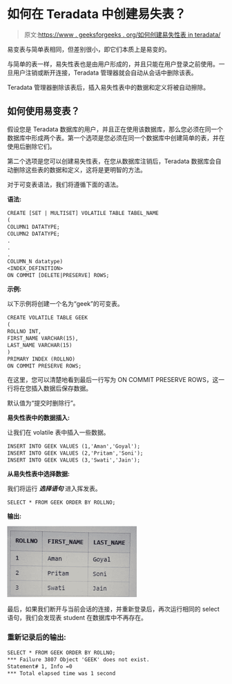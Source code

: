 # 如何在 Teradata 中创建易失表？

> 原文:[https://www . geeksforgeeks . org/如何创建易失性表 in teradata/](https://www.geeksforgeeks.org/how-to-create-volatile-table-in-teradata/)

易变表与简单表相同，但差别很小，即它们本质上是易变的。

与简单的表一样，易失性表也是由用户形成的，并且只能在用户登录之前使用。一旦用户注销或断开连接，Teradata 管理器就会自动从会话中删除该表。

Teradata 管理器删除该表后，插入易失性表中的数据和定义将被自动擦除。

## 如何使用易变表？

假设您是 Teradata 数据库的用户，并且正在使用该数据库，那么您必须在同一个数据库中形成两个表。第一个选项是您必须在同一个数据库中创建简单的表，并在使用后删除它们。

第二个选项是您可以创建易失性表，在您从数据库注销后，Teradata 数据库会自动删除这些表的数据和定义，这将是更明智的方法。

对于可变表语法，我们将遵循下面的语法。

**语法:**

```
CREATE [SET | MULTISET] VOLATILE TABLE TABEL_NAME 
(
COLUMN1 DATATYPE;
COLUMN2 DATATYPE;
.
.
.
COLUMN_N datatype)
<INDEX_DEFINITION>
ON COMMIT [DELETE|PRESERVE] ROWS;

```

**示例:**

以下示例将创建一个名为“geek”的可变表。

```
CREATE VOLATILE TABLE GEEK
(
ROLLNO INT,
FIRST_NAME VARCHAR(15),
LAST_NAME VARCHAR(15)
)
PRIMARY INDEX (ROLLNO)
ON COMMIT PRESERVE ROWS;

```

在这里，您可以清楚地看到最后一行写为 ON COMMIT PRESERVE ROWS，这一行将在您插入数据后保存数据。

默认值为“提交时删除行”。

**易失性表中的数据插入:**

让我们在 volatile 表中插入一些数据。

```
INSERT INTO GEEK VALUES (1,'Aman','Goyal');
INSERT INTO GEEK VALUES (2,'Pritam','Soni');
INSERT INTO GEEK VALUES (3,'Swati','Jain');

```

**从易失性表中选择数据:**

我们将运行 ***选择语句*** 进入挥发表。

```
SELECT * FROM GEEK ORDER BY ROLLNO;
```

**输出:**

![](img/fb5a824f30da1ddb668136ad2758c8fa.png)

最后，如果我们断开与当前会话的连接，并重新登录后，再次运行相同的 select 语句，我们会发现表 student 在数据库中不再存在。

### 重新记录后的输出:

```
SELECT * FROM GEEK ORDER BY ROLLNO;
*** Failure 3807 Object 'GEEK' does not exist.
Statement# 1, Info =0
*** Total elapsed time was 1 second
```